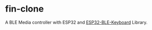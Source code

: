# fin-clone

A BLE Media controller with ESP32 and [ESP32-BLE-Keyboard](https://github.com/T-vK/ESP32-BLE-Keyboard) Library.
